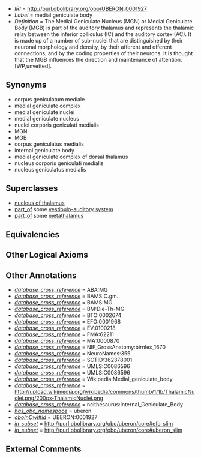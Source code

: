  * *IRI* = http://purl.obolibrary.org/obo/UBERON_0001927
 * *Label* = medial geniculate body
 * *Definition* = The Medial Geniculate Nucleus (MGN) or Medial Geniculate Body (MGB) is part of the auditory thalamus and represents the thalamic relay between the inferior colliculus (IC) and the auditory cortex (AC). It is made up of a number of sub-nuclei that are distinguished by their neuronal morphology and density, by their afferent and efferent connections, and by the coding properties of their neurons. It is thought that the MGB influences the direction and maintenance of attention. [WP,unvetted].

## Synonyms

 * corpus geniculatum mediale
 * medial geniculate complex
 * medial geniculate nuclei
 * medial geniculate nucleus
 * nuclei corporis geniculati medialis
 * MGN
 * MGB
 * corpus geniculatus medialis
 * internal geniculate body
 * medial geniculate complex of dorsal thalamus
 * nucleus corporis geniculati medialis
 * nucleus geniculatus medialis

## Superclasses

 * [nucleus of thalamus](../../UBERON/92/UBERON_0007692.md)
 * [part_of](../../BFO/50/BFO_0000050.md) some [vestibulo-auditory system](../../UBERON/05/UBERON_0002105.md)
 * [part_of](../../BFO/50/BFO_0000050.md) some [metathalamus](../../UBERON/04/UBERON_0002704.md)

## Equivalencies


## Other Logical Axioms


## Other Annotations

 * *[database_cross_reference](../../ef/oboInOwl#hasDbXref.md)* = ABA:MG
 * *[database_cross_reference](../../ef/oboInOwl#hasDbXref.md)* = BAMS:C.gm.
 * *[database_cross_reference](../../ef/oboInOwl#hasDbXref.md)* = BAMS:MG
 * *[database_cross_reference](../../ef/oboInOwl#hasDbXref.md)* = BM:Die-Th-MG
 * *[database_cross_reference](../../ef/oboInOwl#hasDbXref.md)* = BTO:0002674
 * *[database_cross_reference](../../ef/oboInOwl#hasDbXref.md)* = EFO:0001968
 * *[database_cross_reference](../../ef/oboInOwl#hasDbXref.md)* = EV:0100218
 * *[database_cross_reference](../../ef/oboInOwl#hasDbXref.md)* = FMA:62211
 * *[database_cross_reference](../../ef/oboInOwl#hasDbXref.md)* = MA:0000870
 * *[database_cross_reference](../../ef/oboInOwl#hasDbXref.md)* = NIF_GrossAnatomy:birnlex_1670
 * *[database_cross_reference](../../ef/oboInOwl#hasDbXref.md)* = NeuroNames:355
 * *[database_cross_reference](../../ef/oboInOwl#hasDbXref.md)* = SCTID:362378001
 * *[database_cross_reference](../../ef/oboInOwl#hasDbXref.md)* = UMLS:C0086596
 * *[database_cross_reference](../../ef/oboInOwl#hasDbXref.md)* = UMLS:C0086596
 * *[database_cross_reference](../../ef/oboInOwl#hasDbXref.md)* = Wikipedia:Medial_geniculate_body
 * *[database_cross_reference](../../ef/oboInOwl#hasDbXref.md)* = http://upload.wikimedia.org/wikipedia/commons/thumb/1/1b/ThalamicNuclei.png/200px-ThalamicNuclei.png
 * *[database_cross_reference](../../ef/oboInOwl#hasDbXref.md)* = ncithesaurus:Internal_Geniculate_Body
 * *[has_obo_namespace](../../ce/oboInOwl#hasOBONamespace.md)* = uberon
 * *[oboInOwl#id](../../id/oboInOwl#id.md)* = UBERON:0001927
 * *[in_subset](../../et/oboInOwl#inSubset.md)* = http://purl.obolibrary.org/obo/uberon/core#efo_slim
 * *[in_subset](../../et/oboInOwl#inSubset.md)* = http://purl.obolibrary.org/obo/uberon/core#uberon_slim

## External Comments

